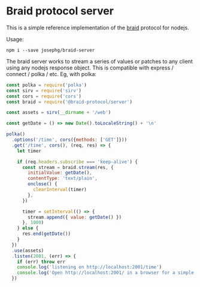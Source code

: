 # Braid protocol server

This is a simple reference implementation of the [braid](https://github.com/braid-org/braid-spec/) protocol for nodejs.

Usage:

```
npm i --save josephg/braid-server
```

The braid server works to stream a series of values or patches to any client using any nodejs response object. This is compatible with express / connect / polka / etc. Eg, with polka:

```javascript
const polka = require('polka')
const sirv = require('sirv')
const cors = require('cors')
const braid = require('@braid-protocol/server')

const assets = sirv(__dirname + '/web')

const getDate = () => new Date().toLocaleString() + '\n'

polka()
  .options('/time', cors({methods: ['GET']}))
  .get('/time', cors(), (req, res) => {
    let timer

    if (req.headers.subscribe === 'keep-alive') {
      const stream = braid.stream(res, {
        initialValue: getDate(),
        contentType: 'text/plain',
        onclose() {
          clearInterval(timer)
        },
      })

      timer = setInterval(() => {
        stream.append({ value: getDate() })
      }, 1000)
    } else {
      res.end(getDate())
    }
  })
  .use(assets)
  .listen(2001, (err) => {
    if (err) throw err
    console.log('listening on http://localhost:2001/time')
    console.log('Open http://localhost:2001/ in a browser for a simple demo')
  })
```
